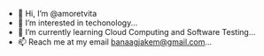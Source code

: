 - 👋 Hi, I’m @amoretvita
- 👀 I’m interested in techonology...
- 🌱 I’m currently learning Cloud Computing and Software Testing...
- 📫 Reach me at my email banaagjakem@gmail.com...

<!---
amoretvita/amoretvita is a ✨ special ✨ repository because its `README.md` (this file) appears on your GitHub profile.
You can click the Preview link to take a look at your changes.
--->
